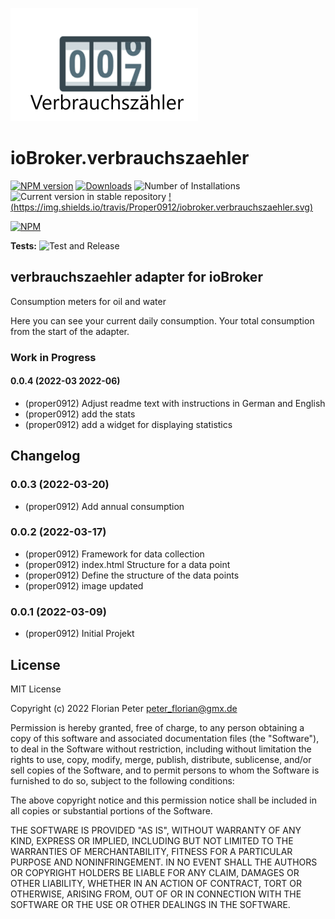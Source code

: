![Logo](admin/verbrauchszaehler.png)
# ioBroker.verbrauchszaehler

[![NPM version](https://img.shields.io/npm/v/iobroker.verbrauchszaehler.svg)](https://www.npmjs.com/package/iobroker.verbrauchszaehler)
[![Downloads](https://img.shields.io/npm/dm/iobroker.verbrauchszaehler.svg)](https://www.npmjs.com/package/iobroker.verbrauchszaehler)
![Number of Installations](https://iobroker.live/badges/verbrauchszaehler-installed.svg)
![Current version in stable repository](https://iobroker.live/badges/verbrauchszaehler-stable.svg)
[!(https://img.shields.io/travis/Proper0912/iobroker.verbrauchszaehler.svg)](https://app.travis-ci.com/proper0912/ioBroker.verbrauchszaehler.svg?branch=master)

[![NPM](https://nodei.co/npm/iobroker.verbrauchszaehler.png?downloads=true)](https://nodei.co/npm/iobroker.verbrauchszaehler/)

**Tests:** ![Test and Release](https://github.com/Proper0912/ioBroker.verbrauchszaehler/workflows/Test%20and%20Release/badge.svg)

## verbrauchszaehler adapter for ioBroker

Consumption meters for oil and water

Here you can see your current daily consumption.
Your total consumption from the start of the adapter.


### **Work in Progress**
####  0.0.4  (2022-03 2022-06)
* (proper0912) Adjust readme text with instructions in German and English
* (proper0912) add the stats
* (proper0912) add a widget for displaying statistics

## Changelog

<!--
  Placeholder for the next version (at the beginning of the line):
  ### **WORK IN PROGRESS**
-->
###  0.0.3  (2022-03-20)
* (proper0912) Add annual consumption


###  0.0.2  (2022-03-17)
* (proper0912) Framework for data collection
* (proper0912) index.html Structure for a data point
* (proper0912) Define the structure of the data points
* (proper0912) image updated

###  0.0.1  (2022-03-09)
* (proper0912) Initial Projekt

## License
MIT License

Copyright (c) 2022 Florian Peter <peter_florian@gmx.de>

Permission is hereby granted, free of charge, to any person obtaining a copy
of this software and associated documentation files (the "Software"), to deal
in the Software without restriction, including without limitation the rights
to use, copy, modify, merge, publish, distribute, sublicense, and/or sell
copies of the Software, and to permit persons to whom the Software is
furnished to do so, subject to the following conditions:

The above copyright notice and this permission notice shall be included in all
copies or substantial portions of the Software.

THE SOFTWARE IS PROVIDED "AS IS", WITHOUT WARRANTY OF ANY KIND, EXPRESS OR
IMPLIED, INCLUDING BUT NOT LIMITED TO THE WARRANTIES OF MERCHANTABILITY,
FITNESS FOR A PARTICULAR PURPOSE AND NONINFRINGEMENT. IN NO EVENT SHALL THE
AUTHORS OR COPYRIGHT HOLDERS BE LIABLE FOR ANY CLAIM, DAMAGES OR OTHER
LIABILITY, WHETHER IN AN ACTION OF CONTRACT, TORT OR OTHERWISE, ARISING FROM,
OUT OF OR IN CONNECTION WITH THE SOFTWARE OR THE USE OR OTHER DEALINGS IN THE
SOFTWARE.